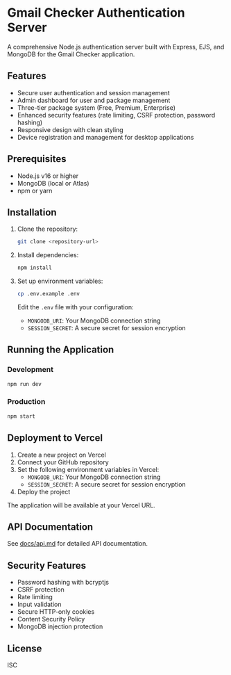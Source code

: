 # Gmail Checker Authentication Server

A comprehensive Node.js authentication server built with Express, EJS, and MongoDB for the Gmail Checker application.

## Features

- Secure user authentication and session management
- Admin dashboard for user and package management
- Three-tier package system (Free, Premium, Enterprise)
- Enhanced security features (rate limiting, CSRF protection, password hashing)
- Responsive design with clean styling
- Device registration and management for desktop applications

## Prerequisites

- Node.js v16 or higher
- MongoDB (local or Atlas)
- npm or yarn

## Installation

1. Clone the repository:
   ```bash
   git clone <repository-url>
   ```

2. Install dependencies:
   ```bash
   npm install
   ```

3. Set up environment variables:
   ```bash
   cp .env.example .env
   ```
   
   Edit the `.env` file with your configuration:
   - `MONGODB_URI`: Your MongoDB connection string
   - `SESSION_SECRET`: A secure secret for session encryption

## Running the Application

### Development
```bash
npm run dev
```

### Production
```bash
npm start
```

## Deployment to Vercel

1. Create a new project on Vercel
2. Connect your GitHub repository
3. Set the following environment variables in Vercel:
   - `MONGODB_URI`: Your MongoDB connection string
   - `SESSION_SECRET`: A secure secret for session encryption
4. Deploy the project

The application will be available at your Vercel URL.

## API Documentation

See [docs/api.md](docs/api.md) for detailed API documentation.

## Security Features

- Password hashing with bcryptjs
- CSRF protection
- Rate limiting
- Input validation
- Secure HTTP-only cookies
- Content Security Policy
- MongoDB injection protection

## License

ISC
